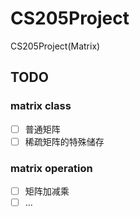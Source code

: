 # CS205Project
CS205Project(Matrix)


## TODO

### matrix class
- [ ] 普通矩阵
- [ ] 稀疏矩阵的特殊储存

### matrix operation
- [ ] 矩阵加减乘
- [ ] ...
